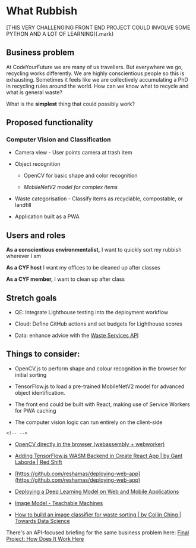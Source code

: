 # What Rubbish

[THIS VERY CHALLENGING FRONT END PROJECT COULD INVOLVE SOME PYTHON AND A
LOT OF LEARNING]{.mark}

## Business problem

At CodeYourFuture we are many of us travellers. But everywhere we go,
recycling works differently. We are highly conscientious people so this
is exhausting. Sometimes it feels like we are collectively accumulating
a PhD in recycling rules around the world. How can we know what to
recycle and what is general waste?

What is the **simplest** thing that could possibly work?

## Proposed functionality

### Computer Vision and Classification

- Camera view - User points camera at trash item

- Object recognition

  - OpenCV for basic shape and color recognition

  - _MobileNetV2 model for complex items_

- Waste categorisation - Classify items as recyclable, compostable, or
  landfill

- Application built as a PWA

## Users and roles

**As a conscientious environmentalist,** I want to quickly sort my
rubbish wherever I am

**As a CYF host** I want my offices to be cleaned up after classes

**As a CYF member,** I want to clean up after class

## Stretch goals

- QE: Integrate Lighthouse testing into the deployment workflow

- Cloud: Define GitHub actions and set budgets for Lighthouse scores

- Data: enhance advice with the [Waste Services
  API](https://communitiesuk.github.io/waste-service-standards/apis/waste_services.html)

## Things to consider:

- OpenCV.js to perform shape and colour recognition in the browser for
  initial sorting

- TensorFlow.js to load a pre-trained MobileNetV2 model for advanced
  object identification.

- The front end could be built with React, making use of Service
  Workers for PWA caching

- The computer vision logic can run entirely on the client-side

```{=html}
<!-- -->
```

- [OpenCV directly in the browser (webassembly +
  webworker)](https://aralroca.com/blog/opencv-in-the-web)

- [Adding TensorFlow.js WASM Backend in Create React App \| by Gant
  Laborde \| Red
  Shift](https://shift.infinite.red/adding-tensorflow-js-wasm-backend-in-create-react-app-f57f5baab736)

- [https://github.com/reshamas/deploying-web-app](https://github.com/reshamas/deploying-web-app)

- [Deploying a Deep Learning Model on Web and Mobile
  Applications](https://www.manning.com/liveproject/deploying-a-deep-learning-model-on-web-and-mobile-applications)

- [Image Model - Teachable
  Machines](https://teachablemachine.withgoogle.com/train/image)

- [How to build an image classifier for waste sorting \| by Collin
  Ching \| Towards Data
  Science](https://towardsdatascience.com/how-to-build-an-image-classifier-for-waste-sorting-6d11d3c9c478)

There\'s an API-focused briefing for the same business problem here:
[Final Project: How Does It Work
Here](https://docs.google.com/document/d/1TEyKxGvPt0mBZUeIjipTxd4TpQe_Wfz5etiWsv0QTdc/edit?usp=sharing)
